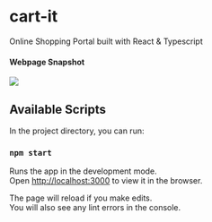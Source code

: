 # cart-it

Online Shopping Portal built with React & Typescript

#### Webpage Snapshot

![](https://user-images.githubusercontent.com/47673815/151186934-e3572042-673f-4647-bb25-af78da61dbfb.png)


## Available Scripts

In the project directory, you can run:

### `npm start`

Runs the app in the development mode.\
Open [http://localhost:3000](http://localhost:3000) to view it in the browser.

The page will reload if you make edits.\
You will also see any lint errors in the console.
